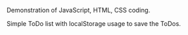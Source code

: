 Demonstration of JavaScript, HTML, CSS coding.

Simple ToDo list with localStorage usage to save the ToDos.
